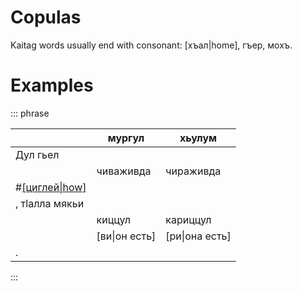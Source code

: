 # Copulas

Kaitag words usually end with consonant: [хъал|home], гъер, мохъ.

# Examples

::: phrase

|                             | мургул        | хьулум         |
| --------------------------- | ------------- | -------------- |
| Дул гьел                    |
|                             | чиваживда     | чираживда      |
| #[[циглей\|how]](./cig.m4a) |
| , тӏалла мякьи              |
|                             | киццул        | кариццул       |
|                             | [ви\|он есть] | [ри\|она есть] |
| .                           |

:::
